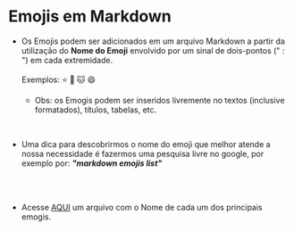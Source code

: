 # Emojis em Markdown
- Os Emojis podem ser adicionados em um arquivo Markdown a partir da utilização do **Nome do Emoji** envolvido por um sinal de dois-pontos (" : ") em cada extremidade.
<br><br>
Exemplos:
:star:
:dog:
:cat:
:smile:

    + Obs: os Emogis podem ser inseridos livremente no textos (inclusive formatados), títulos, tabelas, etc.


<br>

- Uma dica para descobrirmos o nome do emoji que melhor atende a nossa necessidade é fazermos uma pesquisa livre no google, por exemplo por: _**"markdown emojis list"**_

<br><br>

- Acesse [AQUI](arquivos_adicionais/name_all-emojis.md) um arquivo com o Nome de cada um dos principais emogis.
